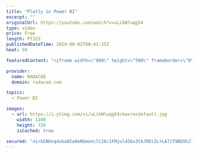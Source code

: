 ```yaml
---
title: "Plotly in Power BI"
excerpt: ""
originalUrl: https://youtube.com/watch?v=uLikWluqg54
type: video
price: Free
length: PT32S
publishedDateTime: 2019-08-02T00:41:35Z
heat: 50

featuredContent: "<iframe width=\"800\" height=\"500\" frameborder=\"0\" src=\"https://www.youtube.com/embed/uLikWluqg54\" allow=\"accelerometer; autoplay; encrypted-media; gyroscope; picture-in-picture\" allowfullscreen></iframe>"

provider:
  name: RADACAD
  domain: radacad.com

topics:
  - Power BI

images:
  - url: https://i.ytimg.com/vi/uLikWluqg54/maxresdefault.jpg
    width: 1280
    height: 720
    isCached: true

secured: "nirkENOxq4oGa0Ia0eNGmonclC26c1FMjul456x3tkJRDtZL+LA7iT9BQVhJlacmC5iVfghnK5uUXxClQvrfHgdEy2RTGbNawKuWHRLc2AYFMCLRDv6nI7tBsHRLhJloR6pHM3VBIXhzEJBUtys7WB2MgHW3bTOoL2CWlZklZc7ZgVYC0TeXiVUUFtE6qrvyA2ylq4UH/mprLEmQW4fruyL2e5/lqhL0uRSPgr84HVUMA/Y97eXxhah924nInjcMdbpT4DTrLcU06fqe1QLcL1LNwmEU9LUsLoTzY+tso/v8wN/ZmhUl749cUusbWTaHA6w35QIls8xCTaxUj7btlk+8M/sYQTigDPwDYmta8MyqRegWusIH9U5QDwwW67woZ8Qgdc5JX+RiaNQGYZvbq5xJ+lK8CXTJlmKxfiPMoQo=;TVxnXl2ckfX6USWUXRdOiA=="
---
```


